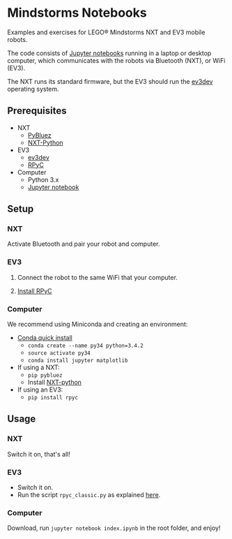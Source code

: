 # Mindstorms Notebooks

Examples and exercises for LEGO&reg; Mindstorms NXT and EV3 mobile robots.

The code consists of [Jupyter notebooks](http://jupyter.org/) 
running in a laptop or desktop computer, 
which communicates with the robots via Bluetooth (NXT), or WiFi (EV3).

The NXT runs its standard firmware, but the EV3 should run the 
[ev3dev](http://www.ev3dev.org/) operating system.

## Prerequisites

* NXT
  * [PyBluez](https://github.com/karulis/pybluez)
  * [NXT-Python](https://github.com/Eelviny/nxt-python)
* EV3
  * [ev3dev](http://www.ev3dev.org/)
  * [RPyC](http://ev3dev-lang-python.readthedocs.io/en/latest/rpyc.html)
* Computer
  * Python 3.x
  * [Jupyter notebook](http://jupyter.readthedocs.io/en/latest/install.html)

## Setup

### NXT

Activate Bluetooth and pair your robot and computer.

### EV3

1. Connect the robot to the same WiFi that your computer.

2. [Install RPyC](http://ev3dev-lang-python.readthedocs.io/en/latest/rpyc.html)

### Computer

We recommend using Miniconda and creating an environment:

* [Conda quick install](http://conda.pydata.org/docs/install/quick.html)
  * `conda create --name py34 python=3.4.2`
  * `source activate py34`
  * `conda install jupyter matplotlib`
* If using a NXT:
  * `pip pybluez`
  * Install [NXT-python](https://github.com/Eelviny/nxt-python)
* If using an EV3:
  * `pip install rpyc`

## Usage

### NXT

Switch it on, that's all!

### EV3

* Switch it on.
* Run the script `rpyc_classic.py` as explained [here](http://ev3dev-lang-python.readthedocs.io/en/latest/rpyc.html).

### Computer

Download, run `jupyter notebook index.ipynb` in the root folder, and enjoy!


